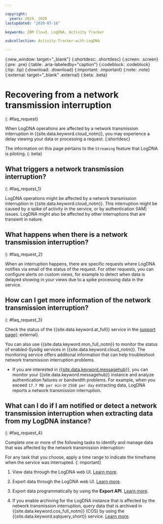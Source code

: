 ```yaml
---

copyright:
  years: 2019, 2020
lastupdated: "2020-07-16"

keywords: IBM Cloud, LogDNA, Activity Tracker

subcollection: Activity-Tracker-with-LogDNA

---
```


{:new_window: target="_blank"}
{:shortdesc: .shortdesc}
{:screen: .screen}
{:pre: .pre}
{:table: .aria-labeledby="caption"}
{:codeblock: .codeblock}
{:tip: .tip}
{:download: .download}
{:important: .important}
{:note: .note}
{:external: target="_blank" .external}
{:beta: .beta}



# Recovering from a network transmission interruption
{: #faq_request}

When LogDNA operations are affected by a network transmission interruption in {{site.data.keyword.cloud_notm}}, you may experience a delay viewing your data or processing a request. 
{:shortdesc}

The information on this page pertains to the `Streaming` feature that LogDNA is piloting.
{: beta}

## What triggers a network transmission interruption?
{: #faq_request_1}

LogDNA operations might be affected by a network transmission interruption in {{site.data.keyword.cloud_notm}}. This interruption might be caused by a spike of activity in the service, or by authentication (IAM) issues. LogDNA might also be affected by other interruptions that are transient in nature.

## What happens when there is a network transmission interruption?
{: #faq_request_2}

When an interruption happens, there are specific requests where LogDNA notifies via email of the status of the request. For other requests, you can configure alerts on custom views, for example to detect when data is delayed showing in your views due to a spike processing data in the service. 


## How can I get more information of the network transmission interruption?
{: #faq_request_3}

Check the status of the {{site.data.keyword.at_full}} service in the [support page](https://cloud.ibm.com/status?selected=status){: external}.

You can also use {{site.data.keyword.mon_full_notm}} to monitor the status of enabled-Sysdig services in {{site.data.keyword.cloud_notm}}. The monitoring service offers additonal information that can help troubleshoot network transmission interruption problems.
* If you are interested in [{{site.data.keyword.messagehub}}](/docs/EventStreams?topic=EventStreams-getting_started), you can monitor your {{site.data.keyword.messagehub}} instance and analyze authentication failures or bandwidth problems. For example, when you exceed `17.7 MB per min` or `25GB per day` extracting data, LogDNA reports a network transmission interruption. 



## What can I do if I am notified or detect a network transmission interruption when extracting data from my LogDNA instance?
{: #faq_request_4}

Complete one or more of the following tasks to identify and manage data that was affected by the network transmission interruption:

For any task that you choose, apply a time range to indicate the timeframe when the service was interrupted.
{: important}

1. View data through the LogDNA web UI. [Learn more](/docs/Activity-Tracker-with-LogDNA?topic=Activity-Tracker-with-LogDNA-view_events).

2. Export data through the LogDNA web UI. [Learn more](/docs/Activity-Tracker-with-LogDNA?topic=Activity-Tracker-with-LogDNA-export).

3. Export data programmatically by using the **Export API**. [Learn more](/docs/Activity-Tracker-with-LogDNA?topic=Activity-Tracker-with-LogDNA-export_api). 

4. If you enable archiving for the LogDNA instance that is affected by the network transmission interruption, query data that is archived in {{site.data.keyword.cos_full_notm}} (COS) by using the {{site.data.keyword.sqlquery_short}} service. [Learn more](/docs/Activity-Tracker-with-LogDNA?topic=Activity-Tracker-with-LogDNA-sqlquery).









